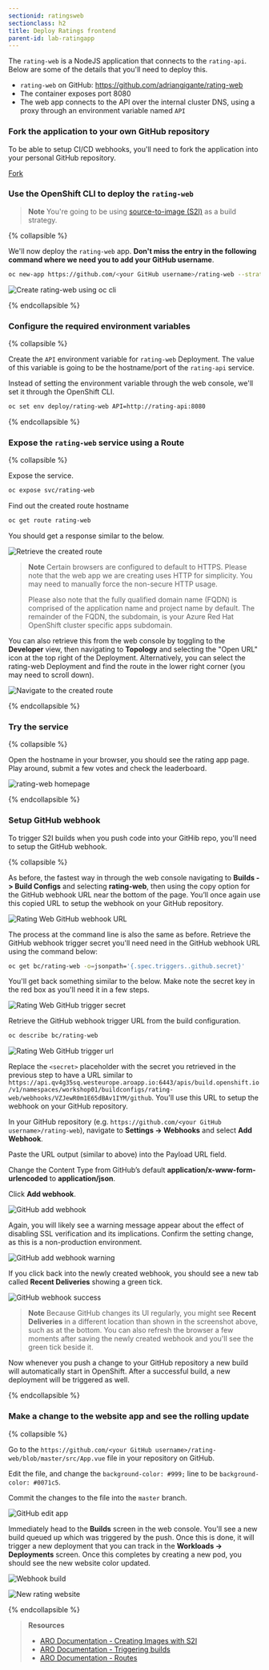 ```yaml
---
sectionid: ratingsweb
sectionclass: h2
title: Deploy Ratings frontend
parent-id: lab-ratingapp
---
```


The `rating-web` is a NodeJS application that connects to the `rating-api`. Below are some of the details that you'll need to deploy this.

- `rating-web` on GitHub: <https://github.com/adriangigante/rating-web>
- The container exposes port 8080
- The web app connects to the API over the internal cluster DNS, using a proxy through an environment variable named `API`

### Fork the application to your own GitHub repository

To be able to setup CI/CD webhooks, you'll need to fork the application into your personal GitHub repository.

<a class="github-button" href="https://github.com/adriangigante/rating-web/fork" data-icon="octicon-repo-forked" data-size="large" aria-label="Fork adriangigante/rating-web on GitHub">Fork</a>

### Use the OpenShift CLI to deploy the `rating-web`

> **Note** You're going to be using [source-to-image (S2I)](#source-to-image-s2i) as a build strategy.

{% collapsible %}

We'll now deploy the `rating-web` app. **Don't miss the entry in the following command where we need you to add your GitHub username**.

```sh
oc new-app https://github.com/<your GitHub username>/rating-web --strategy=source
```

![Create rating-web using oc cli](media/oc-newapp-ratingweb.png)

{% endcollapsible %}

### Configure the required environment variables

{% collapsible %}

Create the `API` environment variable for `rating-web` Deployment. The value of this variable is going to be the hostname/port of the `rating-api` service.

Instead of setting the environment variable through the web console, we'll set it through the OpenShift CLI.

```sh
oc set env deploy/rating-web API=http://rating-api:8080
```

{% endcollapsible %}

### Expose the `rating-web` service using a Route

{% collapsible %}

Expose the service.

```sh
oc expose svc/rating-web
```

Find out the created route hostname

```sh
oc get route rating-web
```

You should get a response similar to the below.

![Retrieve the created route](media/oc-get-route.png)

> **Note** Certain browsers are configured to default to HTTPS. Please note that the web app we are creating uses HTTP for simplicity. You may need to manually force the non-secure HTTP usage.
> 
> Please also note that the fully qualified domain name (FQDN) is comprised of the application name and project name by default. The remainder of the FQDN, the subdomain, is your Azure Red Hat OpenShift cluster specific apps subdomain.

You can also retrieve this from the web console by toggling to the **Developer** view, then navigating to **Topology** and selecting the "Open URL" icon at the top right of the Deployment. Alternatively, you can select the rating-web Deployment and find the route in the lower right corner (you may need to scroll down).

![Navigate to the created route](media/oc-get-route-ui.png)

{% endcollapsible %}

### Try the service

{% collapsible %}

Open the hostname in your browser, you should see the rating app page. Play around, submit a few votes and check the leaderboard.

![rating-web homepage](media/rating-web-homepage.png)

{% endcollapsible %}

### Setup GitHub webhook

To trigger S2I builds when you push code into your GitHib repo, you'll need to setup the GitHub webhook.

{% collapsible %}

As before, the fastest way in through the web console navigating to **Builds -> Build Configs** and selecting **rating-web**, then using the copy option for the GitHub webhook URL near the bottom of the page. You’ll once again use this copied URL to setup the webhook on your GitHub repository.

![Rating Web GitHub webhook URL](media/rating-web-github-webhook-url-console.png)

The process at the command line is also the same as before. Retrieve the GitHub webhook trigger secret you'll need need in the GitHub webhook URL using the command below:

```sh
oc get bc/rating-web -o=jsonpath='{.spec.triggers..github.secret}'
```

You'll get back something similar to the below. Make note the secret key in the red box as you'll need it in a few steps.

![Rating Web GitHub trigger secret](media/rating-web-github-secret.png)

Retrieve the GitHub webhook trigger URL from the build configuration.

```sh
oc describe bc/rating-web
```

![Rating Web GitHub trigger url](media/rating-web-github-webhook-url.png)

Replace the `<secret>` placeholder with the secret you retrieved in the previous step to have a URL similar to `https://api.qv4g35sq.westeurope.aroapp.io:6443/apis/build.openshift.io/v1/namespaces/workshop01/buildconfigs/rating-web/webhooks/VZJewR0m1E65dBAv1IYM/github`. You'll use this URL to setup the webhook on your GitHub repository.

In your GitHub repository (e.g. `https://github.com/<your GitHub username>/rating-web`), navigate to **Settings -> Webhooks** and select **Add Webhook**.

Paste the URL output (similar to above) into the Payload URL field.

Change the Content Type from GitHub’s default **application/x-www-form-urlencoded** to **application/json**.

Click **Add webhook**.

![GitHub add webhook](media/rating-api-github-addwebhook.png)

Again, you will likely see a warning message appear about the effect of disabling SSL verification and its implications. Confirm the setting change, as this is a non-production environment.

![GitHub add webhook warning](media/rating-api-github-addwebhook-warning.png)

If you click back into the newly created webhook, you should see a new tab called **Recent Deliveries** showing a green tick.

![GitHub webhook success](media/rating-api-webhook-success.png)

> **Note** Because GitHub changes its UI regularly, you might see **Recent Deliveries** in a different location than shown in the screenshot above, such as at the bottom. You can also refresh the browser a few moments after saving the newly created webhook and you'll see the green tick beside it.

Now whenever you push a change to your GitHub repository a new build will automatically start in OpenShift. After a successful build, a new deployment will be triggered as well.

{% endcollapsible %}

### Make a change to the website app and see the rolling update

{% collapsible %}

Go to the `https://github.com/<your GitHub username>/rating-web/blob/master/src/App.vue` file in your repository on GitHub.

Edit the file, and change the `background-color: #999;` line to be `background-color: #0071c5`.

Commit the changes to the file into the `master` branch.

![GitHub edit app](media/rating-web-editcolor.png)

Immediately head to the **Builds** screen in the web console. You'll see a new build queued up which was triggered by the push. Once this is done, it will trigger a new deployment that you can track in the **Workloads -> Deployments** screen. Once this completes by creating a new pod, you should see the new website color updated.

![Webhook build](media/rating-web-cicd-build.png)

![New rating website](media/rating-web-newcolor.png)

{% endcollapsible %}

> **Resources**
> * [ARO Documentation - Creating Images with S2I](https://docs.openshift.com/aro/creating_images/s2i.html)
> * [ARO Documentation - Triggering builds](https://docs.openshift.com/aro/dev_guide/builds/triggering_builds.html)
> * [ARO Documentation - Routes](https://docs.openshift.com/aro/dev_guide/routes.html)
